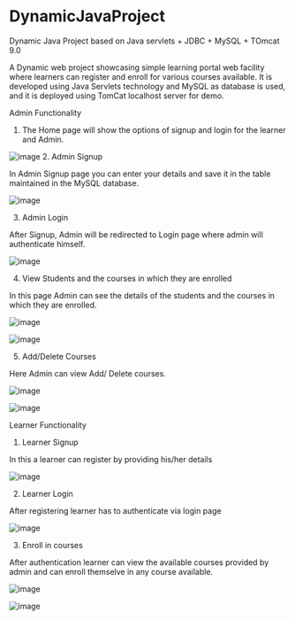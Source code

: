 # DynamicJavaProject
Dynamic Java Project based on Java servlets + JDBC + MySQL + TOmcat 9.0

A Dynamic web project showcasing simple learning portal web facility where learners can register and enroll for various courses available. 
It is developed using Java Servlets technology and MySQL as database is used, and it is deployed using TomCat localhost server for demo.

Admin Functionality

1. The Home page will show the options of signup and login for the learner and Admin.

![image](https://user-images.githubusercontent.com/45900055/127367548-dab92bf2-dfc4-43a0-8dd6-e75940c56c53.png)
2. Admin Signup

In Admin Signup page you can enter your details and save it in the table maintained in the MySQL database.

![image](https://user-images.githubusercontent.com/45900055/127368436-6691034c-a206-4dff-9493-628483c4a8d0.png)

3. Admin Login 

After Signup, Admin will be redirected to Login page where admin will authenticate himself.

![image](https://user-images.githubusercontent.com/45900055/127368735-44eab232-97f1-4f36-87cc-c01aacd11e4f.png)

4. View Students and the courses in which they are enrolled 

In this page Admin can see the details of the students and the courses in which they are enrolled.

![image](https://user-images.githubusercontent.com/45900055/127369232-3da4c23d-877f-4796-b574-4b9ea18cf3b0.png)

![image](https://user-images.githubusercontent.com/45900055/127369255-ad1d2352-771a-4e1d-8a6b-13abab1c17b4.png)



5. Add/Delete Courses

Here Admin can view Add/ Delete courses.

![image](https://user-images.githubusercontent.com/45900055/127369307-9180df85-0657-40e0-bff1-f2a98f44117a.png)

![image](https://user-images.githubusercontent.com/45900055/127369328-f717e455-5326-4a05-acb0-2ec89de434b5.png)


Learner Functionality

1. Learner Signup

In this a learner can register by providing his/her details

![image](https://user-images.githubusercontent.com/45900055/127369620-d504a3be-305c-425d-9a65-b8437df054dd.png)

2. Learner Login

After registering learner has to authenticate via login page 

![image](https://user-images.githubusercontent.com/45900055/127369713-e7495703-df0d-47c6-8d91-5869236ab3b6.png)

3. Enroll in courses

After authentication learner can view the available courses provided by admin and can enroll themselve in any course available.

![image](https://user-images.githubusercontent.com/45900055/127369859-793b6993-e394-49ca-a562-3249fb427a0b.png)

![image](https://user-images.githubusercontent.com/45900055/127369891-9bfd9b8e-bc72-4220-a810-5ea7d00c91aa.png)

